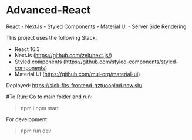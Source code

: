 # Advanced-React

React - NextJs - Styled Components - Material UI - Server Side Rendering

This project uses the following Stack:
- React 16.3
- NextJs (https://github.com/zeit/next.js/)
- Styled components (https://github.com/styled-components/styled-components)
- Material UI (https://github.com/mui-org/material-ui)


Deployed: https://sick-fits-frontend-gztuooplqd.now.sh/

#To Run:
Go to main folder and run:
> npm i
> npm start

For development:
> npm run dev
